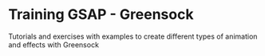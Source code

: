# Training GSAP - Greensock

Tutorials and exercises with examples to create different types of animation and effects with Greensock
